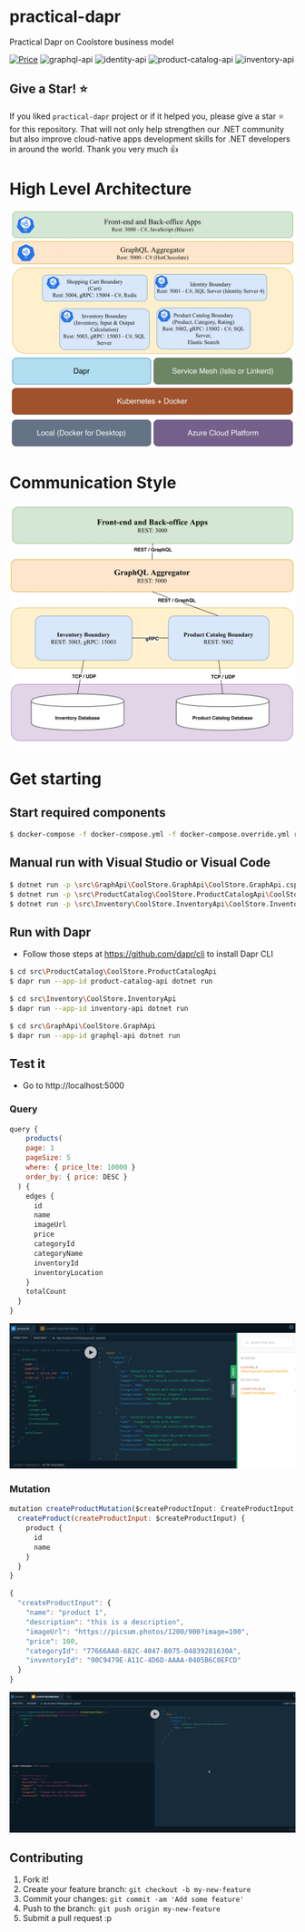 # practical-dapr
Practical Dapr on Coolstore business model

[![Price](https://img.shields.io/badge/price-FREE-0098f7.svg)](https://github.com/thangchung/practical-dapr/blob/master/LICENSE)
![graphql-api](https://github.com/thangchung/practical-dapr/workflows/graphql-ci/badge.svg?branch=master)
![identity-api](https://github.com/thangchung/practical-dapr/workflows/identity-ci/badge.svg?branch=master)
![product-catalog-api](https://github.com/thangchung/practical-dapr/workflows/product-catalog-ci/badge.svg?branch=master)
![inventory-api](https://github.com/thangchung/practical-dapr/workflows/inventory-ci/badge.svg?branch=master)

## Give a Star! :star:

If you liked `practical-dapr` project or if it helped you, please give a star :star: for this repository. That will not only help strengthen our .NET community but also improve cloud-native apps development skills for .NET developers in around the world. Thank you very much :+1:

# High Level Architecture

![](assets/high_level_architecture.png)

# Communication Style

![](assets/commucation_style.png)

# Get starting

## Start required components

```bash
$ docker-compose -f docker-compose.yml -f docker-compose.override.yml run sqlserver
```

## Manual run with Visual Studio or Visual Code

```bash
$ dotnet run -p \src\GraphApi\CoolStore.GraphApi\CoolStore.GraphApi.csproj
$ dotnet run -p \src\ProductCatalog\CoolStore.ProductCatalogApi\CoolStore.ProductCatalogApi.csproj
$ dotnet run -p \src\Inventory\CoolStore.InventoryApi\CoolStore.InventoryApi.csproj
```

## Run with Dapr

- Follow those steps at https://github.com/dapr/cli to install Dapr CLI

```bash
$ cd src\ProductCatalog\CoolStore.ProductCatalogApi
$ dapr run --app-id product-catalog-api dotnet run
```

```bash
$ cd src\Inventory\CoolStore.InventoryApi
$ dapr run --app-id inventory-api dotnet run
```

```bash
$ cd src\GraphApi\CoolStore.GraphApi
$ dapr run --app-id graphql-api dotnet run
```

## Test it

- Go to http://localhost:5000

### Query

```js
query {
    products(
    page: 1
    pageSize: 5
    where: { price_lte: 10000 }
    order_by: { price: DESC }
  ) {
    edges {
      id
      name
      imageUrl
      price
      categoryId
      categoryName
      inventoryId
      inventoryLocation
    }
    totalCount
  }
}
```

![](assets/graphql_playground_query_products.png)

### Mutation

```js
mutation createProductMutation($createProductInput: CreateProductInput!) {
  createProduct(createProductInput: $createProductInput) {
    product {
      id
      name
    }
  }
}
```

```js
{
  "createProductInput": {
    "name": "product 1",
    "description": "this is a description",
    "imageUrl": "https://picsum.photos/1200/900?image=100",
    "price": 100,
    "categoryId": "77666AA8-682C-4047-B075-04839281630A",
    "inventoryId": "90C9479E-A11C-4D6D-AAAA-0405B6C0EFCD"
  }
}
```

![](assets/graphql_playground_mutation.png)

## Contributing

1. Fork it!
2. Create your feature branch: `git checkout -b my-new-feature`
3. Commit your changes: `git commit -am 'Add some feature'`
4. Push to the branch: `git push origin my-new-feature`
5. Submit a pull request :p